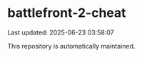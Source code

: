# battlefront-2-cheat

Last updated: 2025-06-23 03:58:07

This repository is automatically maintained.
